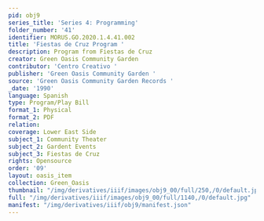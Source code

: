 ```yaml
---
pid: obj9
series_title: 'Series 4: Programming'
folder_number: '41'
identifier: MORUS.GO.2020.1.4.41.002
title: 'Fiestas de Cruz Program '
description: Program from Fiestas de Cruz
creator: Green Oasis Community Garden
contributor: 'Centro Creativo '
publisher: 'Green Oasis Community Garden '
source: 'Green Oasis Community Garden Records '
_date: '1990'
language: Spanish
type: Program/Play Bill
format_1: Physical
format_2: PDF
relation:
coverage: Lower East Side
subject_1: Community Theater
subject_2: Gardent Events
subject_3: Fiestas de Cruz
rights: Opensource
order: '09'
layout: oasis_item
collection: Green_Oasis
thumbnail: "/img/derivatives/iiif/images/obj9_00/full/250,/0/default.jpg"
full: "/img/derivatives/iiif/images/obj9_00/full/1140,/0/default.jpg"
manifest: "/img/derivatives/iiif/obj9/manifest.json"
---
```

